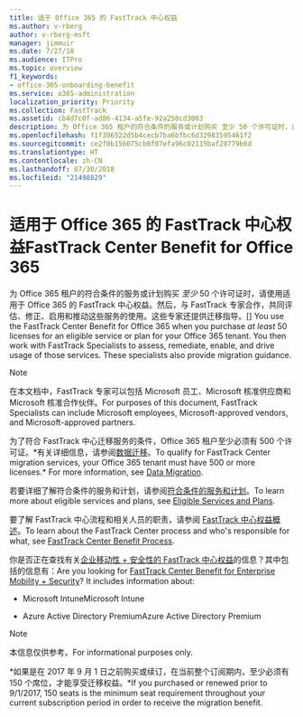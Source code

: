 ```yaml
---
title: 适于 Office 365 的 FastTrack 中心权益
ms.author: v-rberg
author: v-rberg-msft
manager: jimmuir
ms.date: 7/27/18
ms.audience: ITPro
ms.topic: overview
f1_keywords:
- office-365-onboarding-benefit
ms.service: o365-administration
localization_priority: Priority
ms.collection: FastTrack
ms.assetid: cb4d7c0f-ad86-4134-a5fe-92a250cd3003
description: 为 Office 365 租户的符合条件的服务或计划购买 至少 50 个许可证时，请使用适用于 Office 365 的 FastTrack 中心权益。然后，与 FastTrack 专家合作，共同评估、修正、启用和推动这些服务的使用。这些专家还提供迁移指导。
ms.openlocfilehash: f1f396522d5b4cecb7ba6bfbc6d32983595461f2
ms.sourcegitcommit: ce2f0b156075cb8f07efa96c02115baf20779b6d
ms.translationtype: HT
ms.contentlocale: zh-CN
ms.lasthandoff: 07/30/2018
ms.locfileid: "21498829"
---
```

# <a name="fasttrack-center-benefit-for-office-365"></a><span data-ttu-id="bf45b-105">适用于 Office 365 的 FastTrack 中心权益</span><span class="sxs-lookup"><span data-stu-id="bf45b-105">FastTrack Center Benefit for Office 365</span></span>

<span data-ttu-id="bf45b-p102">为 Office 365 租户的符合条件的服务或计划购买 *至少* 50 个许可证时，请使用适用于 Office 365 的 FastTrack 中心权益。然后，与 FastTrack 专家合作，共同评估、修正、启用和推动这些服务的使用。这些专家还提供迁移指导。</span><span class="sxs-lookup"><span data-stu-id="bf45b-p102">[] You use the FastTrack Center Benefit for Office 365 when you purchase  *at least*  50 licenses for an eligible service or plan for your Office 365 tenant. You then work with FastTrack Specialists to assess, remediate, enable, and drive usage of those services. These specialists also provide migration guidance.</span></span> 
  
> [!NOTE]
> <span data-ttu-id="bf45b-109">在本文档中，FastTrack 专家可以包括 Microsoft 员工、Microsoft 核准供应商和 Microsoft 核准合作伙伴。</span><span class="sxs-lookup"><span data-stu-id="bf45b-109">For purposes of this document, FastTrack Specialists can include Microsoft employees, Microsoft-approved vendors, and Microsoft-approved partners.</span></span> 
  
<span data-ttu-id="bf45b-110">为了符合 FastTrack 中心迁移服务的条件，Office 365 租户至少必须有 500 个许可证。\*有关详细信息，请参阅[数据迁移](data-migration.md)。</span><span class="sxs-lookup"><span data-stu-id="bf45b-110">To qualify for FastTrack Center migration services, your Office 365 tenant must have 500 or more licenses.\* For more information, see [Data Migration](data-migration.md).</span></span>
  
<span data-ttu-id="bf45b-111">若要详细了解符合条件的服务和计划，请参阅[符合条件的服务和计划](eligible-services-and-plans.md)。</span><span class="sxs-lookup"><span data-stu-id="bf45b-111">To learn more about eligible services and plans, see [Eligible Services and Plans](eligible-services-and-plans.md).</span></span>
  
<span data-ttu-id="bf45b-112">要了解 FastTrack 中心流程和相关人员的职责，请参阅 [FastTrack 中心权益概述](fasttrack-benefit-overview.md)。</span><span class="sxs-lookup"><span data-stu-id="bf45b-112">To learn about the FastTrack Center process and who's responsible for what, see [FastTrack Center Benefit Process](fasttrack-benefit-overview.md).</span></span>
  
<span data-ttu-id="bf45b-p103">你是否正在查找有关[企业移动性 + 安全性的 FastTrack 中心权益](https://go.microsoft.com/fwlink/?linkid=2005312)的信息？其中包括的信息有：</span><span class="sxs-lookup"><span data-stu-id="bf45b-p103">Are you looking for [FastTrack Center Benefit for Enterprise Mobility + Security](https://go.microsoft.com/fwlink/?linkid=2005312)? It includes information about:</span></span>
  
- <span data-ttu-id="bf45b-115">Microsoft Intune</span><span class="sxs-lookup"><span data-stu-id="bf45b-115">Microsoft Intune</span></span>
    
- <span data-ttu-id="bf45b-116">Azure Active Directory Premium</span><span class="sxs-lookup"><span data-stu-id="bf45b-116">Azure Active Directory Premium</span></span> 
    
> [!NOTE]
> <span data-ttu-id="bf45b-117">本信息仅供参考。</span><span class="sxs-lookup"><span data-stu-id="bf45b-117">For informational purposes only.</span></span> 
  
<span data-ttu-id="bf45b-118">\*如果是在 2017 年 9 月 1 日之前购买或续订，在当前整个订阅期内，至少必须有 150 个席位，才能享受迁移权益。</span><span class="sxs-lookup"><span data-stu-id="bf45b-118">\*If you purchased or renewed prior to 9/1/2017, 150 seats is the minimum seat requirement throughout your current subscription period in order to receive the migration benefit.</span></span>
  

 